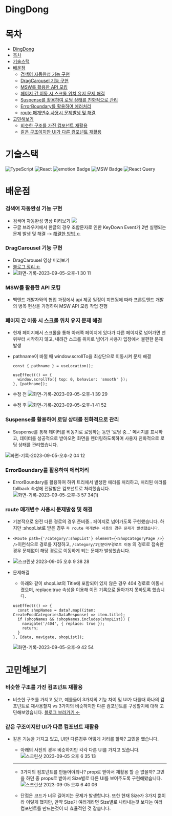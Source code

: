 # DingDong

# 목차

- [DingDong](#dingdong)
- [목차](#목차)
- [기술스택](#기술스택)
- [배운점](#배운점)
  - [검색어 자동완성 기능 구현](#검색어-자동완성-기능-구현)
  - [DragCarousel 기능 구현](#dragcarousel-기능-구현)
  - [MSW를 활용한 API 모킹](#msw를-활용한-api-모킹)
  - [페이지 간 이동 시 스크롤 위치 유지 문제 해결](#페이지-간-이동-시-스크롤-위치-유지-문제-해결)
  - [Suspense를 활용하여 로딩 상태를 친화적으로 관리](#suspense를-활용하여-로딩-상태를-친화적으로-관리)
  - [ErrorBoundary를 활용하여 에러처리](#errorboundary를-활용하여-에러처리)
  - [route 매개변수 사용시 문제발생 및 해결](#route-매개변수-사용시-문제발생-및-해결)
- [고민해보기](#고민해보기)
  - [비슷한 구조를 가진 컴포넌트 재활용](#비슷한-구조를-가진-컴포넌트-재활용)
  - [같은 구조이지만 UI가 다른 컴포넌트 재활용](#같은-구조이지만-ui가-다른-컴포넌트-재활용)

# 기술스택

![TypeScript](https://img.shields.io/badge/typescript-%23007ACC.svg?style=for-the-badge&logo=typescript&logoColor=white) ![React](https://img.shields.io/badge/react-%2320232a.svg?style=for-the-badge&logo=react&logoColor=%2361DAFB) <img src="https://img.shields.io/badge/emotion-%23007ACC.svg?style=for-the-badge&logo=emotion&logoColor=white&color=D26BC2" alt="emotion Badge"> <img src="https://img.shields.io/badge/MSW-%23007ACC.svg?style=for-the-badge&logo=msw&logoColor=white&color=#007ACC" alt="MSW Badge"> ![React Query](https://img.shields.io/badge/react--query-%2361DAFB.svg?style=for-the-badge&logo=react-query&logoColor=white)

# 배운점

### 검색어 자동완성 기능 구현

- 검색어 자동완성 영상 미리보기 ![](https://velog.velcdn.com/images/rlaclghks123/post/d2445614-25b3-43e7-8237-bd51a56d7106/image.gif)
- 구글 브라우저에서 한글의 경우 조합문자로 인한 KeyDown Event가 2번 실행되는 문제 발생 및 해결 -> [해결한 방법 &larr;](https://velog.io/@rlaclghks123/%EA%B8%B0%EB%8A%A5-%EA%B5%AC%ED%98%84-%EA%B2%80%EC%83%89%EC%96%B4-%EC%9E%90%EB%8F%99%EC%99%84%EC%84%B1-%EA%B8%B0%EB%8A%A5)

### DragCarousel 기능 구현

- DragCarousel 영상 미리보기
- [블로그 정리 &larr;](https://velog.io/@rlaclghks123/%EA%B8%B0%EB%8A%A5%EA%B5%AC%ED%98%84-Drag-Carousel)
- ![화면-기록-2023-09-05-오후-1 30 11](https://github.com/rlaclghks123/Learn_About_CSS/assets/55423198/44a5b7e1-dd6b-4999-af54-e763328bdf98)

### MSW를 활용한 API 모킹

- 백엔드 개발자와의 협업 과정에서 api 제공 일정이 지연됨에 따라 프론트엔드 개발의 병목 현상을 가정하여 MSW API 모킹 작업 진행

### 페이지 간 이동 시 스크롤 위치 유지 문제 해결

- 현재 페이지에서 스크롤을 통해 아래쪽 페이지에 있다가 다른 페이지로 넘어가면 맨위부터 시작하지 않고, 내려간 스크롤 위치로 넘어가 사용자 입장에서 불편한 문제 발생

- pathname이 바뀔 때 window.scrollTo을 최상단으로 이동시켜 문제 해결

  ```
  const { pathname } = useLocation();

  useEffect(() => {
    window.scrollTo({ top: 0, behavior: 'smooth' });
  }, [pathname]);
  ```

- 수정 전 ![화면-기록-2023-09-05-오후-1 39 29](https://github.com/rlaclghks123/Learn_About_CSS/assets/55423198/53b8dd11-26a1-47cc-b941-925687544905)

- 수정 후 ![화면-기록-2023-09-05-오후-1 41 52](https://github.com/rlaclghks123/Learn_About_CSS/assets/55423198/eb69b5c2-1378-4d7b-9082-f605aeee0b9c)

### Suspense를 활용하여 로딩 상태를 친화적으로 관리

- Suspense를 통해 데이터를 비동기로 로딩하는 동안 '로딩 중...' 메시지를 표시하고, 데이터를 성공적으로 받아오면 화면을 렌더링하도록하여 사용자 친화적으로 로딩 상태를 관리했습니다.

![화면-기록-2023-09-05-오후-2 04 12](https://github.com/rlaclghks123/Learn_About_CSS/assets/55423198/f3d359a4-cd30-4a38-8da6-2857869bc6f0)

### ErrorBoundary를 활용하여 에러처리

- ErrorBoundary를 활용하여 하위 트리에서 발생한 에러를 처리하고, 처리된 에러를 fallback 속성에 전달받은 컴포넌트로 처리했습니다. ![화면-기록-2023-09-05-오후-3 57 34(1)](https://github.com/rlaclghks123/Learn_About_CSS/assets/55423198/465961ae-3bd1-47c4-9f67-1457c01581e3)

### route 매개변수 사용시 문제발생 및 해결

- 기본적으로 완전 다른 경로의 경우 준비중.. 페이지로 넘어가도록 구현했습니다. 하지만 :shopList로 받은 경우 `즉 route 매개변수 사용의 경우 문제가 발생했습니다.`
- `<Route path={'/category/:shopList'} element={<ShopCategoryPage />} />`이런식으로 경로를 지정하고, `/category/1인분아무경로로 이동` 의 경로로 접속한 경우 문제없이 해당 경로로 이동하게 되는 문제가 발생했습니다.
- ![스크린샷 2023-09-05 오후 9 38 28](https://github.com/rlaclghks123/Learn_About_CSS/assets/55423198/9e2e22c2-3d05-4fbc-b5b8-368f7dac4b38)

- 문제해결
  - 아래와 같이 shopList의 Title에 포함되어 있지 않은 경우 404 경로로 이동시켰으며, replace:true 속성을 이용해 이전 기록으로 돌아가지 못하도록 했습니다.
  ```
  useEffect(() => {
    const shopNames = data?.map((item: CreateFoodCategoriesDataResponse) => item.title);
    if (shopNames && !shopNames.includes(shopList)) {
      navigate('/404', { replace: true });
      return;
    }
  }, [data, navigate, shopList]);
  ```
  ![화면-기록-2023-09-05-오후-9 42 54](https://github.com/rlaclghks123/Learn_About_CSS/assets/55423198/394fa999-872c-46fe-a17d-34e5c17b8e12)

# 고민해보기

### 비슷한 구조를 가진 컴포넌트 재활용

- 비슷한 구조를 가지고 있고, 예를들어 3가지의 기능 차이 및 UI가 다를때 하나의 컴포넌트로 재사용할지 vs 3가지의 비슷하지만 다른 컴포넌트를 구성할지에 대해 고민해보았습니다. [블로그 보러가기 &larr;](https://velog.io/@rlaclghks123/%EA%B3%A0%EB%AF%BC%ED%95%B4%EB%B3%B4%EA%B8%B0-Header-%EC%9E%AC%ED%99%9C%EC%9A%A9)

### 같은 구조이지만 UI가 다른 컴포넌트 재활용

- 같은 기능을 가지고 있고, UI만 다른경우 어떻게 처리를 할까? 고민을 했습니다.

  - 아래의 사진의 경우 비슷하지만 각각 다른 UI를 가지고 있습니다. ![스크린샷 2023-09-05 오후 6 35 13](https://github.com/rlaclghks123/Learn_About_CSS/assets/55423198/fb26b10a-068f-46c9-b5a8-61b21162f4f3)

  ***

  - 3가지의 컴포넌트를 만들어야되나? prop로 받아서 재활용 할 순 없을까? 고민을 하던 중 props로 받아서 Size별로 다른 UI를 보여주도록 구현해봤습니다. ![스크린샷 2023-09-05 오후 6 40 06](https://github.com/rlaclghks123/Learn_About_CSS/assets/55423198/ceed2c17-f9a6-472d-aa6e-63fd15f29de2)

  - 단점은 코드가 너무 길어지는 문제가 발생합니다. 또한 현재 Size가 3가지 뿐이라 이렇게 했지만, 만약 Size가 여러개라면 Size별로 나타내는것 보다는 여러 컴포넌트를 만드는것이 더 효율적인 것 같습니다.
